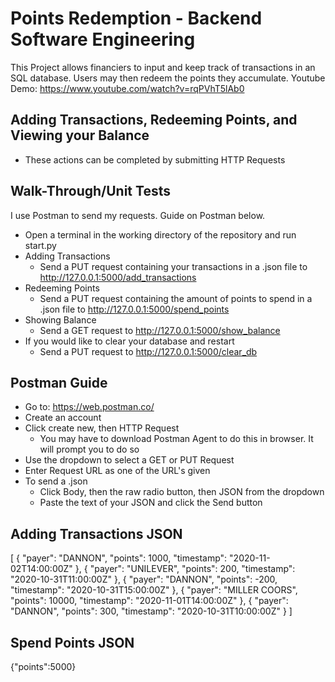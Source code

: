 
# Points Redemption - Backend Software Engineering


This Project allows financiers to input and keep track of transactions in an SQL database. Users may then redeem the points they accumulate.
Youtube Demo: https://www.youtube.com/watch?v=rqPVhT5lAb0


## Adding Transactions, Redeeming Points, and Viewing your Balance
- These actions can be completed by submitting HTTP Requests
## Walk-Through/Unit Tests
I use Postman to send my requests. Guide on Postman below.
- Open a terminal in the working directory of the repository and run start.py
- Adding Transactions
    - Send a PUT request containing your transactions in a .json file to http://127.0.0.1:5000/add_transactions
- Redeeming Points
    - Send a PUT request containing the amount of points to spend in a .json file to http://127.0.0.1:5000/spend_points
- Showing Balance
    - Send a GET request to http://127.0.0.1:5000/show_balance
- If you would like to clear your database and restart
    - Send a PUT request to http://127.0.0.1:5000/clear_db

## Postman Guide
- Go to: https://web.postman.co/
- Create an account
- Click create new, then HTTP Request
    - You may have to download Postman Agent to do this in browser. It will prompt you to do so
- Use the dropdown to select a GET or PUT Request
- Enter Request URL as one of the URL's given
- To send a .json
    - Click Body, then the raw radio button, then JSON from the dropdown
    - Paste the text of your JSON and click the Send button
## Adding Transactions JSON
[
  {
    "payer": "DANNON",
    "points": 1000,
    "timestamp": "2020-11-02T14:00:00Z"
  },
  {
    "payer": "UNILEVER",
    "points": 200,
    "timestamp": "2020-10-31T11:00:00Z"
  },
  {
    "payer": "DANNON",
    "points": -200,
    "timestamp": "2020-10-31T15:00:00Z"
  },
  {
    "payer": "MILLER COORS",
    "points": 10000,
    "timestamp": "2020-11-01T14:00:00Z"
  },
  {
    "payer": "DANNON",
    "points": 300,
    "timestamp": "2020-10-31T10:00:00Z"
  }
]
## Spend Points JSON
{"points":5000}
